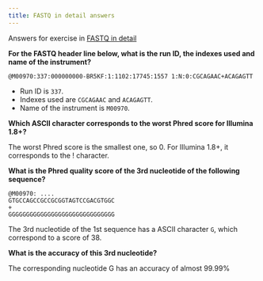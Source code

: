 ```yaml
---
title: FASTQ in detail answers
---
```


Answers for exercise in [FASTQ in detail](/concepts/fastq-in-detail)

**For the FASTQ header line below, what is the run ID, the indexes used and name of the instrument?**

```
@M00970:337:000000000-BR5KF:1:1102:17745:1557 1:N:0:CGCAGAAC+ACAGAGTT
```

* Run ID is `337`.
* Indexes used are `CGCAGAAC` and `ACAGAGTT`.
* Name of the instrument is `M00970`.


**Which ASCII character corresponds to the worst Phred score for Illumina 1.8+?**

The worst Phred score is the smallest one, so 0. For Illumina 1.8+, it corresponds to the ! character.

**What is the Phred quality score of the 3rd nucleotide of the following sequence?**

```
@M00970: .... 
GTGCCAGCCGCCGCGGTAGTCCGACGTGGC
+ 
GGGGGGGGGGGGGGGGGGGGGGGGGGGGGG
```

The 3rd nucleotide of the 1st sequence has a ASCII character `G`, which correspond to a score of 38.

**What is the accuracy of this 3rd nucleotide?**

The corresponding nucleotide G has an accuracy of almost 99.99%
